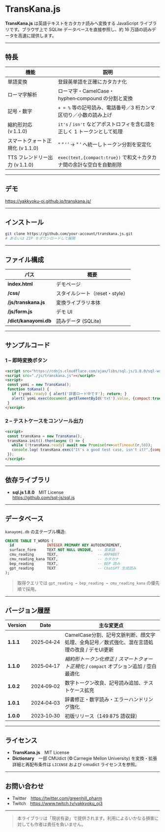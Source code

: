 # TransKana.js

**TransKana.js** は英語テキストをカタカナ読みへ変換する JavaScript ライブラリです。ブラウザ上で SQLite データベースを直接参照し、約 16 万語の読みデータを高速に提供します。

---

## 特長

| 機能 | 説明 |
|------|------|
| 単語変換 | 登録英単語を正確にカタカナ化 |
| ローマ字解析 | ローマ字・CamelCase・hyphen‑compound の分割と変換 |
| 記号・数字 | `+ = %` 等の記号読み、電話番号／3 桁カンマ区切り／小数の読み上げ |
| 縮約形対応 (v 1.1.0) | `it's` / `isn't` などアポストロフィを含む語を正しく 1 トークンとして処理 |
| スマートクォート正規化 (v 1.1.0) | “ ” ‘ ’ → " ' へ統一しトークン分割を安定化 |
| TTS フレンドリー出力 (v 1.1.0) | `exec(text,{compact:true})` で和文＋カタカナ間の余計な空白を自動削除 |

---

## デモ

<https://yakkyoku-oj.github.io/transkana.js/>

---

## インストール

```bash
git clone https://github.com/your-account/transkana.js.git
# あるいは ZIP をダウンロードして展開
```

---

## ファイル構成

| パス | 概要 |
|------|------|
| **index.html** | デモページ |
| **/css/** | スタイルシート（reset・style） |
| **/js/transkana.js** | 変換ライブラリ本体 |
| **/js/form.js** | デモ UI |
| **/dict/kanayomi.db** | 読みデータ (SQLite) |

---

## サンプルコード

### 1 – 即時変換ボタン

```html
<script src="https://cdnjs.cloudflare.com/ajax/libs/sql.js/1.8.0/sql-wasm.min.js"></script>
<script src="./js/transkana.js"></script>
<script>
 const yomi = new TransKana();
 function toKana() {
   if (!yomi.ready) { alert('辞書ロード中です'); return; }
   alert( yomi.exec(document.getElementById('txt').value, {compact:true}) );
 }
</script>
```

### 2 – テストケースをコンソール出力

```html
<script>
 const transKana = new TransKana();
 transKana.init().then(async () => {
   while (!transKana.ready) await new Promise(r=>setTimeout(r,50));
   console.log( transKana.exec("It's a good test case, isn't it?",{compact:true}) );
 });
</script>
```

---

## 依存ライブラリ

* **sql.js 1.8.0** MIT License  
  <https://github.com/sql-js/sql.js>

---

## データベース

`kanayomi.db` の主テーブル構造:

```sql
CREATE TABLE T_WORDS (
  id               INTEGER PRIMARY KEY AUTOINCREMENT,
  surface_form     TEXT NOT NULL UNIQUE,  -- 英単語
  cmu_reading      TEXT,                  -- ARPABET
  cmu_reading_kana TEXT,                  -- カタカナ
  bep_reading      TEXT,                  -- BEP 読み
  gpt_reading      TEXT                   -- ChatGPT 生成読み
);
```

> 取得クエリでは `gpt_reading → bep_reading → cmu_reading_kana` の優先順で採用。

---

## バージョン履歴

| Version | Date | 主な変更点 |
|---------|------|-----------|
| **1.1.1** | 2025‑04‑24 | CamelCase分割、記号文脈判断、顔文字処理、全角記号／数式強化、混在言語処理の改良 / デモUI更新 |
| **1.1.0** | 2025‑04‑17 | *縮約形トークン化修正* / *スマートクォート正規化* / `compact` オプション追加 / 空白最適化 |
| **1.0.2** | 2024‑09‑02 | 数字トークン改良、記号読み追加、テストケース拡充 |
| **1.0.1** | 2024‑04‑03 | 辞書修正・数字読み・エラーハンドリング強化 |
| **1.0.0** | 2023‑10‑30 | 初版リリース（149 875 語収録） |

---

## ライセンス

* **TransKana.js** MIT License  
* **Dictionary** 一部 CMUdict (© Carnegie Mellon University) を変換・拡張  
  詳細と再配布条件は `LICENSE` および cmudict ライセンスを参照。

---

## お問い合わせ

* Twitter <https://twitter.com/greenhill_pharm>  
* Twitch <https://www.twitch.tv/yakkyoku_oj3>

---

> 本ライブラリは「現状有姿」で提供されます。利用によるいかなる損害に対しても作者は責任を負いません。

